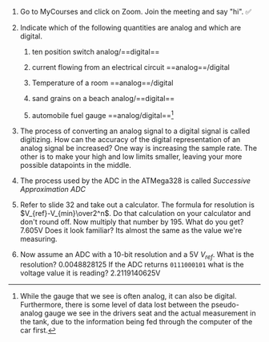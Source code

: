 1.  Go to MyCourses and click on Zoom. Join the meeting and say "hi". :white_check_mark:

2.  Indicate which of the following quantities are analog and which are digital.

    1.  ten position switch
        analog/==digital==

    2.  current flowing from an electrical circuit
        ==analog==/digital

    3.  Temperature of a room
        ==analog==/digital

    4.  sand grains on a beach
        analog/==digital==

    5.  automobile fuel gauge
        ==analog/digital==[^1]

        [^1]:While the gauge that we see is often analog, it can also be digital. Furthermore, there is some level of data lost between the pseudo-analog gauge we see in the drivers seat and the actual measurement in the tank, due to the information being fed through the computer of the car first.

3.  The process of converting an analog signal to a digital signal is called digitizing. How can the accuracy of the digital representation of an analog signal be increased?
    One way is increasing the sample rate. The other is to make your high and low limits smaller, leaving your more possible datapoints in the middle.
4.  The process used by the ADC in the ATMega328 is called *Successive Approximation ADC*
5.  Refer to slide 32 and take out a calculator. The formula for resolution is $V_{ref}-V_{min}\over2^n$. Do that calculation on your calculator and don't round off. Now multiply that number by 195. What do you get?
    7.605V
    Does it look familiar?
    Its almost the same as the value we're measuring.
6.  Now assume an ADC with a 10-bit resolution and a 5V $V_{ref}$. What is the resolution?
    0.0048828125
    If the ADC returns `0111000101` what is the voltage value it is reading?
    2.2119140625V